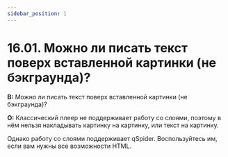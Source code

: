 ```yaml
---
sidebar_position: 1
---
```


# 16.01. Можно ли писать текст поверх вставленной картинки (не бэкграунда)?
<!-- [:faq_16_01] -->

**В:** Можно ли писать текст поверх вставленной картинки (не бэкграунда)?

**О:**
Классический плеер не поддерживает работу со слоями, поэтому в нём нельзя накладывать картинку на картинку, или текст на картинку.

Однако работу со слоями поддерживает qSpider. Воспользуйтесь им, если вам нужны все возможности HTML.
